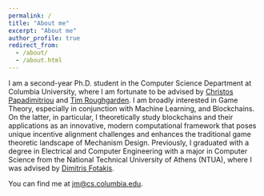 ```yaml
---
permalink: /
title: "About me"
excerpt: "About me"
author_profile: true
redirect_from:
  - /about/
  - /about.html
---
```


I am a second-year Ph.D. student in the Computer Science Department at Columbia University, where I am fortunate to be advised by [Christos Papadimitriou](https://www.engineering.columbia.edu/faculty/christos-papadimitriou) and [Tim Roughgarden](https://timroughgarden.org). I am broadly interested in Game Theory, especially in conjunction with Machine Learning, and Blockchains. On the latter, in particular, I theoretically study blockchains and their applications as an innovative, modern computational framework that poses unique incentive alignment challenges and enhances the traditional game theoretic landscape of Mechanism Design. Previously, I graduated with a degree in Electrical and Computer Engineering with a major in Computer Science from the National Technical University of Athens (NTUA), where I was advised by [Dimitris Fotakis](http://www.softlab.ntua.gr/~fotakis).

You can find me at [jm@cs.columbia.edu](mailto:jm@cs.columbia.edu).
